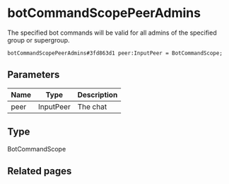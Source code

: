 # botCommandScopePeerAdmins
The specified bot commands will be valid for all admins of the specified group or supergroup.

```
botCommandScopePeerAdmins#3fd863d1 peer:InputPeer = BotCommandScope;
```

## Parameters
| Name | Type | Description |
| ---- | :----: | ----------- |
| peer | InputPeer | The chat |


## Type
BotCommandScope

## Related pages
